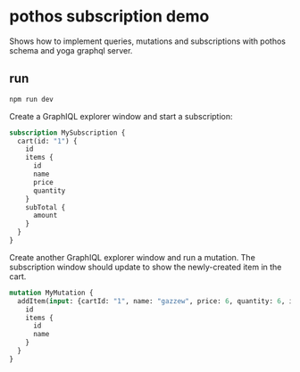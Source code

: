 # pothos subscription demo

Shows how to implement queries, mutations and subscriptions with pothos schema and yoga graphql server.

## run

```bash
npm run dev
```

Create a GraphIQL explorer window and start a subscription:

```graphql
subscription MySubscription {
  cart(id: "1") {
    id
    items {
      id
      name
      price
      quantity
    }
    subTotal {
      amount
    }
  }
}
```

Create another GraphIQL explorer window and run a mutation. The subscription window should update to show the newly-created item in the cart.

```graphql
mutation MyMutation {
  addItem(input: {cartId: "1", name: "gazzew", price: 6, quantity: 6, id: "5"}) {
    id
    items {
      id
      name
    }
  }
}
```
